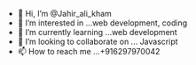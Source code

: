 - 👋 Hi, I’m @Jahir_ali_kham
- 👀 I’m interested in ...web development, coding
- 🌱 I’m currently learning ...web development 
- 💞️ I’m looking to collaborate on ... Javascript 
- 📫 How to reach me ...+916297970042

<!---
JahirKhan42/JahirKhan42 is a ✨ special ✨ repository because its `README.md` (this file) appears on your GitHub profile.
You can click the Preview link to take a look at your changes.
--->
